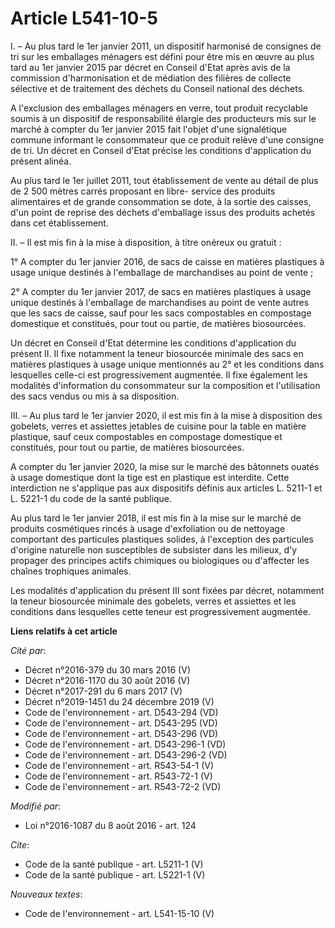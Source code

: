 # Article L541-10-5

I. – Au plus tard le 1er janvier 2011, un dispositif harmonisé de consignes de tri sur les emballages ménagers est défini
pour être mis en œuvre au plus tard au 1er janvier 2015 par décret en Conseil d'Etat après avis de la commission
d'harmonisation et de médiation des filières de collecte sélective et de traitement des déchets du Conseil national des
déchets. 

A l'exclusion des emballages ménagers en verre, tout produit recyclable soumis à un dispositif de responsabilité élargie des
producteurs mis sur le marché à compter du 1er janvier 2015 fait l'objet d'une signalétique commune informant le consommateur
que ce produit relève d'une consigne de tri. Un décret en Conseil d'Etat précise les conditions d'application du présent
alinéa. 

Au plus tard le 1er juillet 2011, tout établissement de vente au détail de plus de 2 500 mètres carrés proposant en libre-
service des produits alimentaires et de grande consommation se dote, à la sortie des caisses, d'un point de reprise des
déchets d'emballage issus des produits achetés dans cet établissement. 

II. – Il est mis fin à la mise à disposition, à titre onéreux ou gratuit : 

1° A compter du 1er janvier 2016, de sacs de caisse en matières plastiques à usage unique destinés à l'emballage de
marchandises au point de vente ; 

2° A compter du 1er janvier 2017, de sacs en matières plastiques à usage unique destinés à l'emballage de marchandises au
point de vente autres que les sacs de caisse, sauf pour les sacs compostables en compostage domestique et constitués, pour
tout ou partie, de matières biosourcées. 

Un décret en Conseil d'Etat détermine les conditions d'application du présent II. Il fixe notamment la teneur biosourcée
minimale des sacs en matières plastiques à usage unique mentionnés au 2° et les conditions dans lesquelles celle-ci est
progressivement augmentée. Il fixe également les modalités d'information du consommateur sur la composition et l'utilisation
des sacs vendus ou mis à sa disposition. 

III. – Au plus tard le 1er janvier 2020, il est mis fin à la mise à disposition des gobelets, verres et assiettes jetables de
cuisine pour la table en matière plastique, sauf ceux compostables en compostage domestique et constitués, pour tout ou
partie, de matières biosourcées. 

A compter du 1er janvier 2020, la mise sur le marché des bâtonnets ouatés à usage domestique dont la tige est en plastique
est interdite. Cette interdiction ne s'applique pas aux dispositifs définis aux articles L. 5211-1 et L. 5221-1 du code de la
santé publique. 

Au plus tard le 1er janvier 2018, il est mis fin à la mise sur le marché de produits cosmétiques rincés à usage d'exfoliation
ou de nettoyage comportant des particules plastiques solides, à l'exception des particules d'origine naturelle non
susceptibles de subsister dans les milieux, d'y propager des principes actifs chimiques ou biologiques ou d'affecter les
chaînes trophiques animales. 

Les modalités d'application du présent III sont fixées par décret, notamment la teneur biosourcée minimale des gobelets,
verres et assiettes et les conditions dans lesquelles cette teneur est progressivement augmentée.

**Liens relatifs à cet article**

_Cité par_:

  - Décret n°2016-379 du 30 mars 2016 (V)
  - Décret n°2016-1170 du 30 août 2016 (V)
  - Décret n°2017-291 du 6 mars 2017 (V)
  - Décret n°2019-1451 du 24 décembre 2019 (V)
  - Code de l'environnement - art. D543-294 (VD)
  - Code de l'environnement - art. D543-295 (VD)
  - Code de l'environnement - art. D543-296 (VD)
  - Code de l'environnement - art. D543-296-1 (VD)
  - Code de l'environnement - art. D543-296-2 (VD)
  - Code de l'environnement - art. R543-54-1 (V)
  - Code de l'environnement - art. R543-72-1 (V)
  - Code de l'environnement - art. R543-72-2 (VD)

_Modifié par_:

  - Loi n°2016-1087 du 8 août 2016 - art. 124

_Cite_:

  - Code de la santé publique - art. L5211-1 (V)
  - Code de la santé publique - art. L5221-1 (V)

_Nouveaux textes_:

  - Code de l'environnement - art. L541-15-10 (V)
